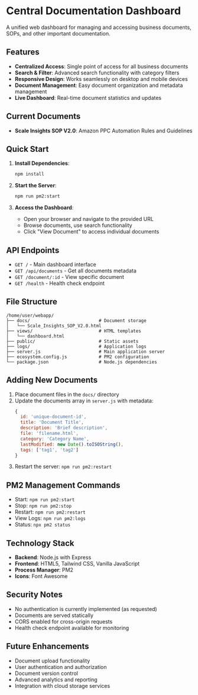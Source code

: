 # Central Documentation Dashboard

A unified web dashboard for managing and accessing business documents, SOPs, and other important documentation.

## Features

- **Centralized Access**: Single point of access for all business documents
- **Search & Filter**: Advanced search functionality with category filters
- **Responsive Design**: Works seamlessly on desktop and mobile devices
- **Document Management**: Easy document organization and metadata management
- **Live Dashboard**: Real-time document statistics and updates

## Current Documents

- **Scale Insights SOP V2.0**: Amazon PPC Automation Rules and Guidelines

## Quick Start

1. **Install Dependencies**:
   ```bash
   npm install
   ```

2. **Start the Server**:
   ```bash
   npm run pm2:start
   ```

3. **Access the Dashboard**:
   - Open your browser and navigate to the provided URL
   - Browse documents, use search functionality
   - Click "View Document" to access individual documents

## API Endpoints

- `GET /` - Main dashboard interface
- `GET /api/documents` - Get all documents metadata
- `GET /document/:id` - View specific document
- `GET /health` - Health check endpoint

## File Structure

```
/home/user/webapp/
├── docs/                          # Document storage
│   └── Scale_Insights_SOP_V2.0.html
├── views/                         # HTML templates
│   └── dashboard.html
├── public/                        # Static assets
├── logs/                          # Application logs
├── server.js                      # Main application server
├── ecosystem.config.js            # PM2 configuration
└── package.json                   # Node.js dependencies
```

## Adding New Documents

1. Place document files in the `docs/` directory
2. Update the documents array in `server.js` with metadata:
   ```javascript
   {
     id: 'unique-document-id',
     title: 'Document Title',
     description: 'Brief description',
     file: 'filename.html',
     category: 'Category Name',
     lastModified: new Date().toISOString(),
     tags: ['tag1', 'tag2']
   }
   ```
3. Restart the server: `npm run pm2:restart`

## PM2 Management Commands

- Start: `npm run pm2:start`
- Stop: `npm run pm2:stop`
- Restart: `npm run pm2:restart`
- View Logs: `npm run pm2:logs`
- Status: `npx pm2 status`

## Technology Stack

- **Backend**: Node.js with Express
- **Frontend**: HTML5, Tailwind CSS, Vanilla JavaScript
- **Process Manager**: PM2
- **Icons**: Font Awesome

## Security Notes

- No authentication is currently implemented (as requested)
- Documents are served statically
- CORS enabled for cross-origin requests
- Health check endpoint available for monitoring

## Future Enhancements

- Document upload functionality
- User authentication and authorization
- Document version control
- Advanced analytics and reporting
- Integration with cloud storage services